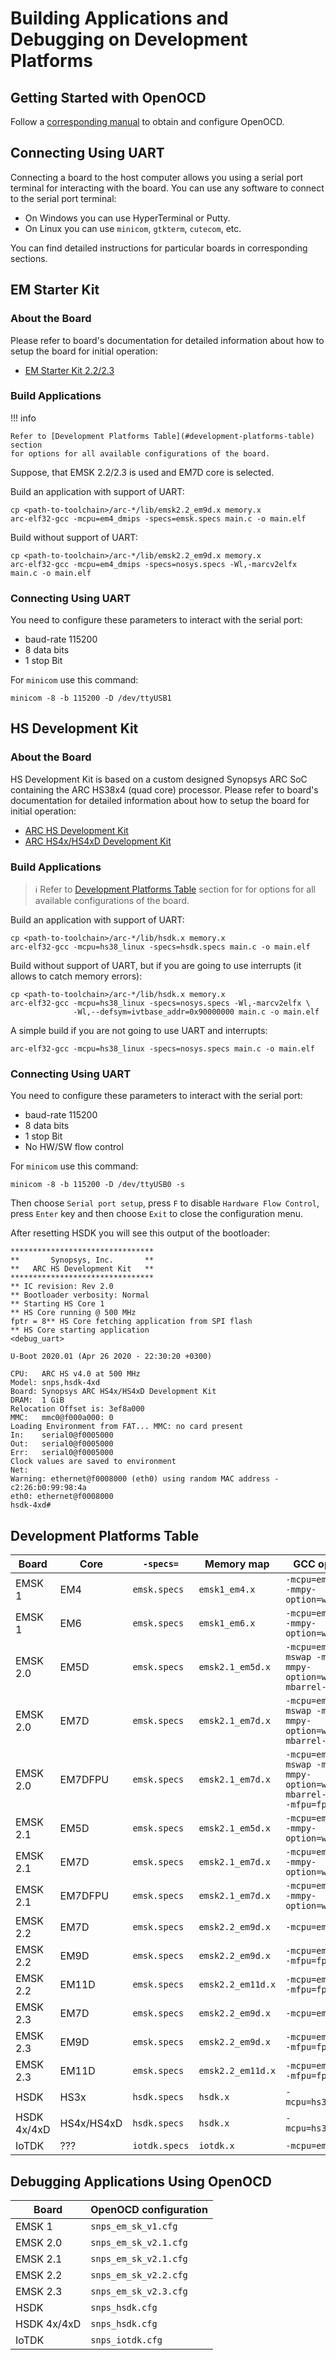 # Building Applications and Debugging on Development Platforms

## Getting Started with OpenOCD

Follow a [corresponding manual](../../platforms/openocd.md) to obtain and configure OpenOCD.

## Connecting Using UART

Connecting a board to the host computer allows you using a serial port terminal for interacting with the board.
You can use any software to connect to the serial port terminal:

* On Windows you can use HyperTerminal or Putty.
* On Linux you can use `minicom`, `gtkterm`, `cutecom`, etc.

You can find detailed instructions for particular boards in corresponding sections.

## EM Starter Kit

### About the Board

Please refer to board's documentation for detailed information about how to setup the board for initial operation:

* [EM Starter Kit 2.2/2.3](https://github.com/foss-for-synopsys-dwc-arc-processors/ARC-Development-Systems-Forum/wiki/ARC-Development-Systems-Forum-Wiki-Home#arc-em-starter-kit-1)

### Build Applications

!!! info

    Refer to [Development Platforms Table](#development-platforms-table) section
    for options for all available configurations of the board.

Suppose, that EMSK 2.2/2.3 is used and EM7D core is selected.

Build an application with support of UART:

    cp <path-to-toolchain>/arc-*/lib/emsk2.2_em9d.x memory.x
    arc-elf32-gcc -mcpu=em4_dmips -specs=emsk.specs main.c -o main.elf

Build without support of UART:

    cp <path-to-toolchain>/arc-*/lib/emsk2.2_em9d.x memory.x
    arc-elf32-gcc -mcpu=em4_dmips -specs=nosys.specs -Wl,-marcv2elfx main.c -o main.elf

### Connecting Using UART

You need to configure these parameters to interact with the serial port:

* baud-rate 115200
* 8 data bits
* 1 stop Bit

For `minicom` use this command:

    minicom -8 -b 115200 -D /dev/ttyUSB1

## HS Development Kit

### About the Board

HS Development Kit is based on a custom designed Synopsys ARC SoC containing the ARC HS38x4 (quad core) processor. Please refer to board's documentation for detailed information about how to setup the board for initial operation:

* [ARC HS Development Kit](https://github.com/foss-for-synopsys-dwc-arc-processors/ARC-Development-Systems-Forum/wiki/ARC-Development-Systems-Forum-Wiki-Home#arc-hs-development-kit-1)
* [ARC HS4x/HS4xD Development Kit](https://github.com/foss-for-synopsys-dwc-arc-processors/ARC-Development-Systems-Forum/wiki/ARC-Development-Systems-Forum-Wiki-Home#arc-hs4xhs4xd-development-kit-1)

### Build Applications

> ℹ️ Refer to [Development Platforms Table](#development-platforms-table) section for
> for options for all available configurations of the board.

Build an application with support of UART:

    cp <path-to-toolchain>/arc-*/lib/hsdk.x memory.x
    arc-elf32-gcc -mcpu=hs38_linux -specs=hsdk.specs main.c -o main.elf

Build without support of UART, but if you are going to use interrupts (it allows
to catch memory errors):

    cp <path-to-toolchain>/arc-*/lib/hsdk.x memory.x
    arc-elf32-gcc -mcpu=hs38_linux -specs=nosys.specs -Wl,-marcv2elfx \
                  -Wl,--defsym=ivtbase_addr=0x90000000 main.c -o main.elf

A simple build if you are not going to use UART and interrupts:

    arc-elf32-gcc -mcpu=hs38_linux -specs=nosys.specs main.c -o main.elf

### Connecting Using UART

You need to configure these parameters to interact with the serial port:

* baud-rate 115200
* 8 data bits
* 1 stop Bit
* No HW/SW flow control

For `minicom` use this command:

    minicom -8 -b 115200 -D /dev/ttyUSB0 -s

Then choose `Serial port setup`, press `F` to disable `Hardware Flow Control`, press `Enter` key
and then choose `Exit` to close the configuration menu.

After resetting HSDK you will see this output of the bootloader:

```
********************************
**       Synopsys, Inc.       **
**   ARC HS Development Kit   **
********************************
** IC revision: Rev 2.0
** Bootloader verbosity: Normal
** Starting HS Core 1
** HS Core running @ 500 MHz
fptr = 8** HS Core fetching application from SPI flash
** HS Core starting application
<debug_uart> 

U-Boot 2020.01 (Apr 26 2020 - 22:30:20 +0300)

CPU:   ARC HS v4.0 at 500 MHz
Model: snps,hsdk-4xd
Board: Synopsys ARC HS4x/HS4xD Development Kit
DRAM:  1 GiB
Relocation Offset is: 3ef8a000
MMC:   mmc0@f000a000: 0
Loading Environment from FAT... MMC: no card present
In:    serial0@f0005000
Out:   serial0@f0005000
Err:   serial0@f0005000
Clock values are saved to environment
Net:   
Warning: ethernet@f0008000 (eth0) using random MAC address - c2:26:b0:99:98:4a
eth0: ethernet@f0008000
hsdk-4xd# 
```

## Development Platforms Table

| Board | Core | `-specs=` | Memory map | GCC options |
| --- | --- | --- | --- | --- |
| EMSK 1 | EM4 | `emsk.specs` | `emsk1_em4.x` | `-mcpu=em4_dmips -mmpy-option=wlh5` |
| EMSK 1 | EM6 | `emsk.specs` | `emsk1_em6.x` | `-mcpu=em4_dmips -mmpy-option=wlh5` |
| EMSK 2.0 | EM5D | `emsk.specs` | `emsk2.1_em5d.x` | `-mcpu=em4 -mswap -mnorm -mmpy-option=wlh3 -mbarrel-shifter` |
| EMSK 2.0 | EM7D | `emsk.specs` | `emsk2.1_em7d.x` | `-mcpu=em4 -mswap -mnorm -mmpy-option=wlh3 -mbarrel-shifter` |
| EMSK 2.0 | EM7DFPU | `emsk.specs` | `emsk2.1_em7d.x` | `-mcpu=em4 -mswap -mnorm -mmpy-option=wlh3 -mbarrel-shifter -mfpu=fpuda_all` |
| EMSK 2.1 | EM5D | `emsk.specs` | `emsk2.1_em5d.x` | `-mcpu=em4_dmips -mmpy-option=wlh3` |
| EMSK 2.1 | EM7D | `emsk.specs` | `emsk2.1_em7d.x` | `-mcpu=em4_dmips -mmpy-option=wlh3` |
| EMSK 2.1 | EM7DFPU | `emsk.specs` | `emsk2.1_em7d.x` | `-mcpu=em4_fpuda -mmpy-option=wlh3` |
| EMSK 2.2 | EM7D | `emsk.specs` | `emsk2.2_em9d.x` | `-mcpu=em4_dmips` |
| EMSK 2.2 | EM9D | `emsk.specs` | `emsk2.2_em9d.x` | `-mcpu=em4_fpus -mfpu=fpus_all` |
| EMSK 2.2 | EM11D | `emsk.specs` | `emsk2.2_em11d.x` | `-mcpu=em4_fpuda -mfpu=fpuda_all` |
| EMSK 2.3 | EM7D | `emsk.specs` | `emsk2.2_em9d.x` | `-mcpu=em4_dmips` |
| EMSK 2.3 | EM9D | `emsk.specs` | `emsk2.2_em9d.x` | `-mcpu=em4_fpus -mfpu=fpus_all` |
| EMSK 2.3 | EM11D | `emsk.specs` | `emsk2.2_em11d.x` | `-mcpu=em4_fpuda -mfpu=fpuda_all` |
| HSDK | HS3x | `hsdk.specs` | `hsdk.x` | `-mcpu=hs38_linux` |
| HSDK 4x/4xD | HS4x/HS4xD | `hsdk.specs` | `hsdk.x` | `-mcpu=hs38_linux` |
| IoTDK | ??? | `iotdk.specs` | `iotdk.x` | `-mcpu=em4_dmips` |

## Debugging Applications Using OpenOCD

| Board | OpenOCD configuration |
| --- | --- |
| EMSK 1 | `snps_em_sk_v1.cfg` |
| EMSK 2.0 | `snps_em_sk_v2.1.cfg` |
| EMSK 2.1 | `snps_em_sk_v2.1.cfg` |
| EMSK 2.2 | `snps_em_sk_v2.2.cfg` |
| EMSK 2.3 | `snps_em_sk_v2.3.cfg` |
| HSDK | `snps_hsdk.cfg` |
| HSDK 4x/4xD | `snps_hsdk.cfg` |
| IoTDK | `snps_iotdk.cfg` |